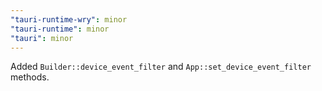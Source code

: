 ```yaml
---
"tauri-runtime-wry": minor
"tauri-runtime": minor
"tauri": minor
---
```


Added `Builder::device_event_filter` and `App::set_device_event_filter` methods.

